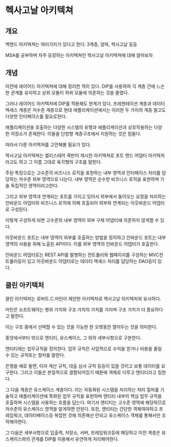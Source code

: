 # 헥사고날 아키텍쳐

## 개요

백엔드 아키텍쳐는 여러가지가 있다고 한다. 3계층, 양파, 헥사고날 등등

MSA를 공부하며 자주 등장하는 아키텍쳐인 헥사고날 아키텍쳐에 대해 알아보자
 
## 개념

이전에 레이어드 아키텍쳐에 대해 정리한 적이 있다. DIP를 사용하여 긱 계층 간에 느슨한 관계를 유지하고 상위 모듈이 하위 모듈에 의존하는 것을 줄였다.  

그러나 레이어드 아키텍처에 DIP를 적용해도 한계가 있다. 프레젠테이션 계층과 데이터 엑세스 계층은 저수준 계층으로 현대 애플리케이션에서는 이러한 두 가지의 계층 말고도 다양한 인터페이스를 필요로한다.

애플리케이션을 호출하는 다양한 시스템의 유형과 애플리케이션과 상호작용하는 다양한 저장소가 존재한다. 이들을 단방향 계층구조에서 지원하는 것은 힘들다.

따라서 다른 아키텍쳐를 고안해볼 필요가 있다.

헥사고날 아키텍쳐는 엘리스테어 콕반이 제시한 아키텍쳐로 포트 앤드 어댑터 아키텍처라고도 하고 그 이름 그대로 육각형의 구조를 말한다. 

주된 특징으로는 고수준의 비즈니스 로직을 표현하는 내부 영역과 인터페이스 처리를 담당하는 저수준 외부 영역으로 나눈다. 내부 영역은 순수한 비즈니스 로직을 표현하며 기술 독립적인 영역이라고한다.

그리고 외부 영역과 연계되는 포트를 가지고 있어서 외부에서 들어오는 요청을 처리하는 인바운드 어댑터와 비즈니스 로직에 의해 호출되어 외부와 연계되는 아웃바운드 어댑터로 구성된다.  

이렇게 구성하게 되면 고수준의 내부 영역이 외부 구체 어댑터에 의존하지 않게할 수 있다.

아웃바운드 포트는 내부 영역이 외부를 호출하는 방법을 정의하고 인바운드 포트는 내부 영역의 사용을 위해 노출된 API이다. 이를 외부 영역의 인바운드 어댑터가 호출한다.

인바운드 어댑터로는 REST API를 발행하는 컨트롤러와 웹페이지를 구성하는 MVC컨트롤러등이 있고 아웃바운드 어댑터로는 데이터 엑세스 처리를 담당하는 DAO등이 있다.

## 클린 아키텍처

클린 아키텍처는 로버트.C.마틴이 제안한 아키텍처로 헥사고날 아키텍처와 유사하다.

마틴은 소프트웨어는 행위 가치와 구조 가치의 가치를 가지며 구조 가치가 더 중요하다고 말한다.

이는 구조 중에서 선택할 수 있는 것을 가능한 한 오랫동안 열어두는 것을 의미한다.

중앙에서부터 밖으로 엔티티, 유스케이스, 그 외의 세부사항으로 구분한다.

엔티티에는 업무규칙을 정의한다. 업무 규칙은 사업적으로 수익을 얻거나 비용을 줄일 수 있는 규칙또는 절차를 말한다.

은행을 예로 들면, 이자 계산 규칙, 대출 심사 규칙 등등이 있을 것이고 보통 데이터를 요구한다. 그리고 이들은 본질적으로 결합되어있기 때문에 객체로 다루고 엔티티라고 칭한다.

그 다음 계층은 유스케이스 계층이다. 이는 자동화된 시스템을 처리하는 처리 절차를 기술하고 애플리케이션에 특화된 업무 규칙을 표현하며 엔티티 내부의 핵심 업무 규칙을 호출하며 시스템을 사용하는 흐름을 담는다. 여기서 엔티티는 고수준 영역에 해당하므로 저수준의 유스케이스 영역을 알게하면 안된다. 또한, 엔티티는 간단한 객체여야하고 프레임워크, 데이터베이스등 복잡한 것에 의존해선 안되고 유스케이스 객체를 통해서만 조작해야한다.

그 다음은 세부사항으로 입출력, 저장소, 서버, 프레임워크등에 해당하고 이전 계층은 유스케이스와의 관계를 DIP를 이용해서 유연하게 처리해야한다.
